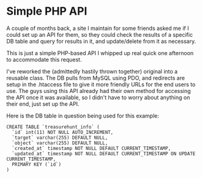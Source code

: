 # Simple PHP API

A couple of months back, a site I maintain for some friends asked me if I could set up an API
for them, so they could check the results of a specific DB table and query for 
results in it, and update/delete from it as necessary.

This is just a simple PHP-based API I whipped up real quick one afternoon to accommodate this request.

I've reworked the (admittedly hastily thrown together) original into a reusable class.
The DB pulls from MySQL using PDO, and redirects are setup in the .htaccess file
to give it more friendly URLs for the end users to use. The guys using this API already had their
own method for accessing the API once it was available, so I didn't have to worry about anything 
on their end, just set up the API.

Here is the DB table in question being used for this example:

````
CREATE TABLE `treasurehunt_info` (
  `id` int(11) NOT NULL AUTO_INCREMENT,
  `target` varchar(255) DEFAULT NULL,
  `object` varchar(255) DEFAULT NULL,
  `created_at` timestamp NOT NULL DEFAULT CURRENT_TIMESTAMP,
  `updated_at` timestamp NOT NULL DEFAULT CURRENT_TIMESTAMP ON UPDATE CURRENT_TIMESTAMP,
  PRIMARY KEY (`id`)
)
